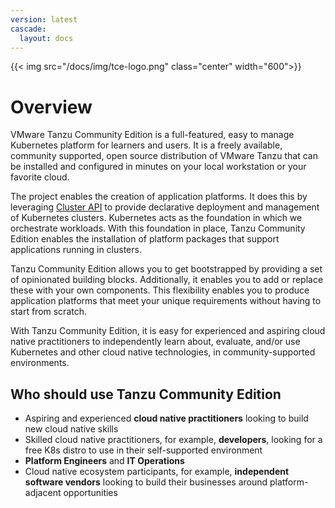 ```yaml
---
version: latest
cascade:
  layout: docs
---
```


<!-- markdownlint-disable MD041 -->
{{< img src="/docs/img/tce-logo.png" class="center" width="600">}}

# Overview

VMware Tanzu Community Edition is a full-featured, easy to manage Kubernetes
platform for learners and users. It is a freely available, community supported,
open source distribution of VMware Tanzu that can be installed and configured
in minutes on your local workstation or your favorite cloud.

The project enables the creation of application platforms. It
does this by leveraging [Cluster API](https://cluster-api.sigs.k8s.io/) to
provide declarative deployment and management of Kubernetes clusters. Kubernetes
acts as the foundation in which we orchestrate workloads. With this foundation
in place, Tanzu Community Edition enables the installation of platform packages that support
applications running in clusters.

Tanzu Community Edition allows you to get bootstrapped by providing a set of opinionated building blocks.
Additionally, it enables you to add or replace these with your own components. This
flexibility enables you to produce application platforms that meet your unique
requirements without having to start from scratch.

With Tanzu Community Edition, it is easy for experienced and aspiring cloud native practitioners to independently learn about, evaluate, and/or use Kubernetes and other cloud native technologies, in community-supported environments.

## Who should use Tanzu Community Edition

- Aspiring and experienced **cloud native practitioners** looking to build new cloud native skills
- Skilled cloud native practitioners, for example, **developers**, looking for a free K8s distro to use in their self-supported environment
- **Platform Engineers** and **IT Operations**
- Cloud native ecosystem participants, for example, **independent software vendors** looking to build their businesses around platform-adjacent opportunities
